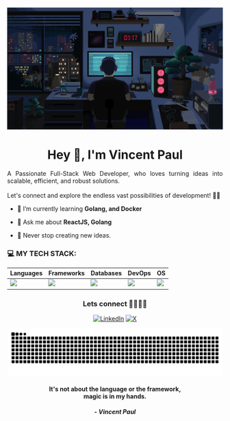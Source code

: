 ![](./assets/main.gif)

<h1 align="center">Hey 👋, I'm Vincent Paul</h1>

<p align="center">
 
<!--<a href="https://github.com/solomonjdavid001"> 
 <img src="https://readme-typing-svg.demolab.com?font=Georgia&size=18&duration=3000&pause=100&multiline=true&width=550&height=80&lines=Backend+Developer;MERN|JavaScript|Python" alt="Typing SVG" />
</a>
-->

<p align="justify">A Passionate Full-Stack Web Developer, who loves turning ideas into scalable, efficient, and robust solutions.<br><br>Let's connect and explore the endless vast possibilities of development! 🚀✨
</p>

<!--<img align="right" src="./Designer-4.png" width="170"> -->

- 🌱 I’m currently learning **Golang, and Docker**

- 💬 Ask me about **ReactJS, Golang**

- 🚀 Never stop creating new ideas.


### 💻 MY TECH STACK:

| Languages | Frameworks | Databases | DevOps | OS |
| --------- | ---------- | --------- | ------ | -- |
| <img src="https://skillicons.dev/icons?i=javascript,html,css,python,go,bash,c&perline=3" /> | <img src="https://skillicons.dev/icons?i=react,django,tailwind&perline=3" /> | <img src="https://skillicons.dev/icons?i=mysql,firebase&perline=3"/> | <img src="https://skillicons.dev/icons?i=docker&perline=3" /> | <img src="https://skillicons.dev/icons?i=linux,ubuntu,apple,windows,kali&perline=3"/> |

<div align="center">
<div><h3>Lets connect 👨🏻‍💻✨ </h3></div>
  
[![LinkedIn](https://raw.githubusercontent.com/maurodesouza/profile-readme-generator/master/src/assets/icons/social/linkedin/default.svg)](https://www.linkedin.com/in/thatsvincentpaul/)
[![X](https://raw.githubusercontent.com/maurodesouza/profile-readme-generator/master/src/assets/icons/social/twitter/default.svg)](https://x.com/vincent120305)

<img src="https://raw.githubusercontent.com/solomonjdavid001/solomonjdavid001/output/snake.svg" alt="Snake animation" />

</div>

<p align="center">
  <h4 style="text-align: center;" align="center">It's not about the language or the framework,<br>magic is in my hands.</h4>
  <h5 style="text-align: center;" align="center">- Vincent Paul</h5>
</p>

